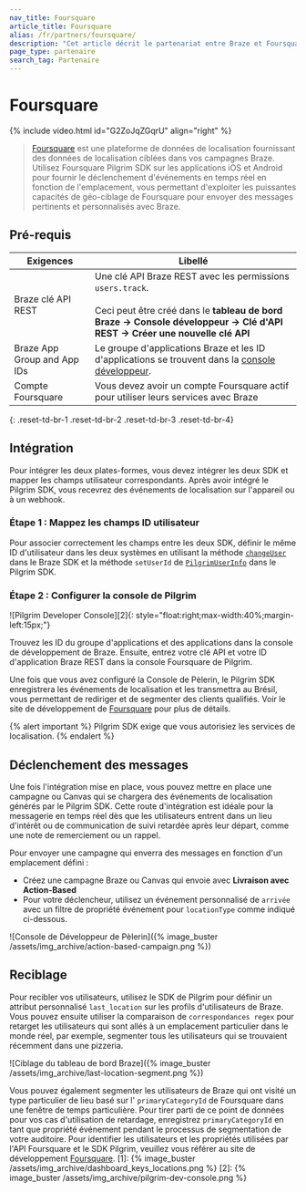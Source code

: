 ```yaml
---
nav_title: Foursquare
article_title: Foursquare
alias: /fr/partners/foursquare/
description: "Cet article décrit le partenariat entre Braze et Foursquare, une plateforme de données de localisation, fournissant le déclenchement en temps réel d'événements en fonction de l'emplacement."
page_type: partenaire
search_tag: Partenaire
---
```


# Foursquare

{% include video.html id="G2ZoJqZGqrU" align="right" %}

> [Foursquare](https://foursquare.com/) est une plateforme de données de localisation fournissant des données de localisation ciblées dans vos campagnes Braze. Utilisez Foursquare Pilgrim SDK sur les applications iOS et Android pour fournir le déclenchement d'événements en temps réel en fonction de l'emplacement, vous permettant d'exploiter les puissantes capacités de géo-ciblage de Foursquare pour envoyer des messages pertinents et personnalisés avec Braze.

## Pré-requis

| Exigences                   | Libellé                                                                                                                                                                                                      |
| --------------------------- | ------------------------------------------------------------------------------------------------------------------------------------------------------------------------------------------------------------ |
| Braze clé API REST          | Une clé API Braze REST avec les permissions `users.track`. <br><br> Ceci peut être créé dans le __tableau de bord Braze -> Console développeur -> Clé d'API REST -> Créer une nouvelle clé API__ |
| Braze App Group and App IDs | Le groupe d'applications Braze et les ID d'applications se trouvent dans la [console développeur]({{site.baseurl}}/docs/api/api_key/).                                                                       |
| Compte Foursquare           | Vous devez avoir un compte Foursquare actif pour utiliser leurs services avec Braze                                                                                                                          |
{: .reset-td-br-1 .reset-td-br-2 .reset-td-br-3  .reset-td-br-4}

## Intégration

Pour intégrer les deux plates-formes, vous devez intégrer les deux SDK et mapper les champs utilisateur correspondants. Après avoir intégré le Pilgrim SDK, vous recevrez des événements de localisation sur l'appareil ou à un webhook.

### Étape 1 : Mappez les champs ID utilisateur

Pour associer correctement les champs entre les deux SDK, définir le même ID d'utilisateur dans les deux systèmes en utilisant la méthode [`changeUser`]({{site.baseurl}}/developer_guide/platform_integration_guides/web/analytics/setting_user_ids/#setting-user-ids) dans le Braze SDK et la méthode `setUserId` de [`PilgrimUserInfo`](https://developer.foursquare.com/docs/pilgrim-sdk/advanced-setup-guide#custom-user-data) dans le Pilgrim SDK.

### Étape 2 : Configurer la console de Pilgrim
!\[Pilgrim Developer Console\]\[2\]{: style="float:right;max-width:40%;margin-left:15px;"}

Trouvez les ID du groupe d'applications et des applications dans la console de développement de Braze. Ensuite, entrez votre clé API et votre ID d'application Braze REST dans la console Foursquare de Pilgrim.

Une fois que vous avez configuré la Console de Pèlerin, le Pilgrim SDK enregistrera les événements de localisation et les transmettra au Brésil, vous permettant de rediriger et de segmenter des clients qualifiés. Voir le site de développement de [Foursquare](https://developer.foursquare.com/) pour plus de détails.

{% alert important %}
Pilgrim SDK exige que vous autorisiez les services de localisation.
{% endalert %}

## Déclenchement des messages

Une fois l'intégration mise en place, vous pouvez mettre en place une campagne ou Canvas qui se chargera des événements de localisation générés par le Pilgrim SDK. Cette route d'intégration est idéale pour la messagerie en temps réel dès que les utilisateurs entrent dans un lieu d'intérêt ou de communication de suivi retardée après leur départ, comme une note de remerciement ou un rappel.

Pour envoyer une campagne qui enverra des messages en fonction d'un emplacement défini :
- Créez une campagne Braze ou Canvas qui envoie avec **Livraison avec Action-Based**
- Pour votre déclencheur, utilisez un événement personnalisé de `arrivée` avec un filtre de propriété événement pour `locationType` comme indiqué ci-dessous.

![Console de Développeur de Pèlerin]({% image_buster /assets/img_archive/action-based-campaign.png %})

## Reciblage

Pour recibler vos utilisateurs, utilisez le SDK de Pilgrim pour définir un attribut personnalisé `last_location` sur les profils d'utilisateurs de Braze. Vous pouvez ensuite utiliser la comparaison de `correspondances regex` pour retarget les utilisateurs qui sont allés à un emplacement particulier dans le monde réel, par exemple, segmenter tous les utilisateurs qui se trouvaient récemment dans une pizzeria.

![Ciblage du tableau de bord Braze]({% image_buster /assets/img_archive/last-location-segment.png %})

Vous pouvez également segmenter les utilisateurs de Braze qui ont visité un type particulier de lieu basé sur l' `primaryCategoryId` de Foursquare dans une fenêtre de temps particulière. Pour tirer parti de ce point de données pour vos cas d'utilisation de retardage, enregistrez `primaryCategoryId` en tant que propriété événement pendant le processus de segmentation de votre auditoire. Pour identifier les utilisateurs et les propriétés utilisées par l'API Foursquare et le SDK Pilgrim, veuillez vous référer au site de développement [Foursquare](https://developer.foursquare.com/).
[1]: {% image_buster /assets/img_archive/dashboard_keys_locations.png %} [2]: {% image_buster /assets/img_archive/pilgrim-dev-console.png %}